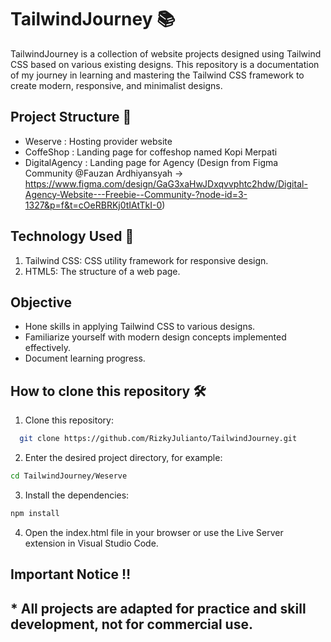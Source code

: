 # TailwindJourney 📚
TailwindJourney is a collection of website projects designed using Tailwind CSS based on various existing designs. This repository is a documentation of my journey in learning and mastering the Tailwind CSS framework to create modern, responsive, and minimalist designs.



## Project Structure 📂

 - Weserve : Hosting provider website
 - CoffeShop : Landing page for coffeshop named Kopi Merpati
 - DigitalAgency : Landing page for Agency (Design from Figma Community @Fauzan Ardhiyansyah -> https://www.figma.com/design/GaG3xaHwJDxqvvphtc2hdw/Digital-Agency-Website---Freebie--Community-?node-id=3-1327&p=f&t=cOeRBRKj0tIAtTkI-0)
   
 

## Technology Used 🚀
<ol>
  <li>Tailwind CSS: CSS utility framework for responsive design.</li>
   <li>HTML5: The structure of a web page.</li>
</ol>


## Objective 
- Hone skills in applying Tailwind CSS to various designs.
- Familiarize yourself with modern design concepts implemented effectively.
- Document learning progress.


## How to clone this repository 🛠️

1. Clone this repository:
```bash
  git clone https://github.com/RizkyJulianto/TailwindJourney.git
```

2. Enter the desired project directory, for example:
```bash
cd TailwindJourney/Weserve
```
3. Install the dependencies:
```bash
npm install
```
4. Open the index.html file in your browser or use the Live Server extension in Visual Studio Code.


## Important Notice ‼️
<h2>* All projects are adapted for practice and skill development, not for commercial use.</h2>


